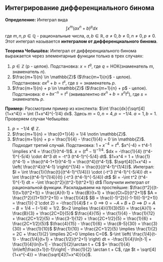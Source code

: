 ## Интегрирование дифференциального бинома

**Определение:** Интеграл вида
$$ \int x^m (ax^n + b)^p dx $$
где $m, n, p \in \mathbb{Q}$ - рациональные числа, $a, b \in \mathbb{R}$, $a \neq 0, b \neq 0, n \neq 0, p \neq 0$.
Этот интеграл называется **интегралом от дифференциального бинома**.

**Теорема Чебышёва:** Интеграл от дифференциального бинома выражается через элементарные функции только в трех случаях:
1.  $p \in \mathbb{Z}$ (p - целое).
    Подстановка: $x = t^q$, где $q = \text{НОК}(\text{знаменатель } m, \text{ знаменатель } n)$.
2.  $\frac{m+1}{n} \in \mathbb{Z}$ ($\frac{m+1}{n}$ - целое).
    Подстановка: $ax^n+b = t^s$, где $s = \text{знаменатель } p$.
3.  $\frac{m+1}{n} + p \in \mathbb{Z}$ ($\frac{m+1}{n} + p$ - целое).
    Подстановка: $a + bx^{-n} = t^s$ (эквивалентно $ax^n+b = x^n t^s$), где $s = \text{знаменатель } p$.

**Пример:**
Рассмотрим пример из конспекта: $\int \frac{dx}{\sqrt[4]{1+x^4}} = \int (1+x^4)^{-1/4} dx$.
Здесь $m=0, n=4, p=-1/4$. $a=1, b=1$.
Проверяем случаи Чебышёва:
1.  $p = -1/4 \notin \mathbb{Z}$.
2.  $\frac{m+1}{n} = \frac{0+1}{4} = 1/4 \notin \mathbb{Z}$.
3.  $\frac{m+1}{n} + p = \frac{1}{4} - \frac{1}{4} = 0 \in \mathbb{Z}$.
Подходит третий случай. Подстановка: $1 + x^{-4} = t^4$.
$x^{-4} = t^4-1 \implies x^4 = \frac{1}{t^4-1}$.
$x = (t^4-1)^{-1/4}$.
$dx = -\frac{1}{4} (t^4-1)^{-5/4} \cdot 4t^3 dt = -t^3 (t^4-1)^{-5/4} dt$.
$1+x^4 = 1 + \frac{1}{t^4-1} = \frac{t^4-1+1}{t^4-1} = \frac{t^4}{t^4-1}$.
$\sqrt[4]{1+x^4} = \left( \frac{t^4}{t^4-1} \right)^{1/4} = \frac{t}{(t^4-1)^{1/4}}$.
Интеграл:
$I = \int \frac{1}{\frac{t}{(t^4-1)^{1/4}}} \cdot (-t^3 (t^4-1)^{-5/4}) dt = \int \frac{(t^4-1)^{1/4}}{t} (-t^3 (t^4-1)^{-5/4}) dt$
$I = -\int t^2 (t^4-1)^{-1} dt = -\int \frac{t^2}{(t^2-1)(t^2+1)} dt$
Получили интеграл от рациональной функции. Раскладываем на простейшие:
$\frac{t^2}{(t-1)(t+1)(t^2+1)} = \frac{A}{t-1} + \frac{B}{t+1} + \frac{Ct+D}{t^2+1}$
$A = \frac{1^2}{(1+1)(1^2+1)} = \frac{1}{4}$
$B = \frac{(-1)^2}{(-1-1)((-1)^2+1)} = \frac{1}{-2 \cdot 2} = -\frac{1}{4}$
$t=0 \implies 0 = -A + B + D \implies D = A-B = 1/4 - (-1/4) = 1/2$.
$t=2 \implies \frac{4}{(1)(3)(5)} = \frac{A}{1} + \frac{B}{3} + \frac{2C+D}{5}$
$\frac{4}{15} = \frac{1}{4} - \frac{1}{12} + \frac{2C+1/2}{5} = \frac{3-1}{12} + \frac{2C+1/2}{5} = \frac{1}{6} + \frac{2C+1/2}{5}$
$\frac{4}{15} - \frac{1}{6} = \frac{8-5}{30} = \frac{3}{30} = \frac{1}{10}$
$\frac{1}{10} = \frac{2C+1/2}{5} \implies \frac{1}{2} = 2C + \frac{1}{2} \implies 2C=0 \implies C=0$.
$-\int \left( \frac{1/4}{t-1} - \frac{1/4}{t+1} + \frac{1/2}{t^2+1} \right) dt = -\frac{1}{4}\ln|t-1| + \frac{1}{4}\ln|t+1| - \frac{1}{2}\arctan t + C$
$= \frac{1}{4} \ln\left|\frac{t+1}{t-1}\right| - \frac{1}{2} \arctan t + C$, где $t = \sqrt[4]{1+x^{-4}} = \frac{\sqrt[4]{1+x^4}}{x}$.
